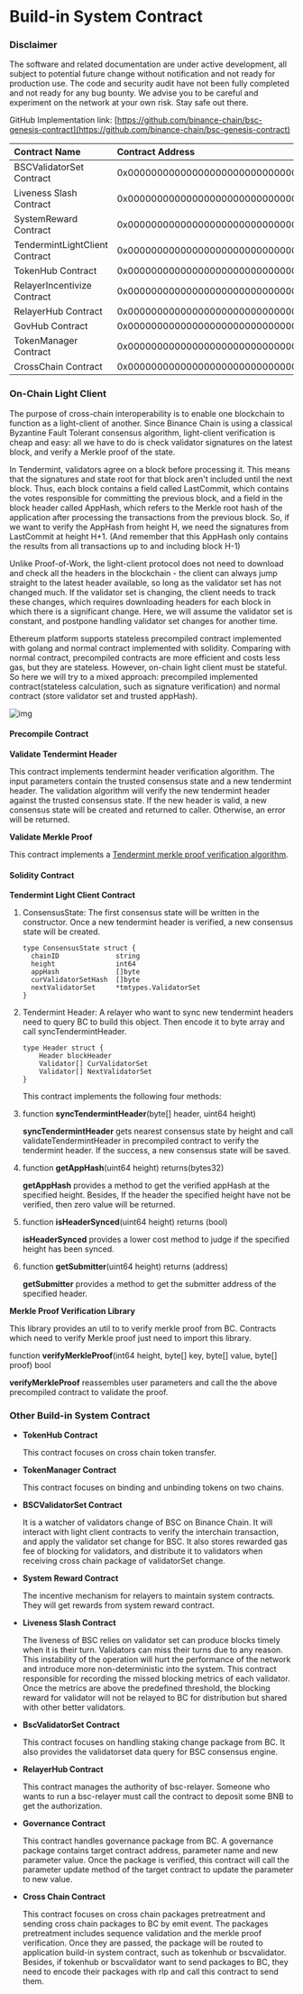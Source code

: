 # Build-in System Contract

### Disclaimer <a id="disclaimer"></a>

The software and related documentation are under active development, all subject to potential future change without notification and not ready for production use. The code and security audit have not been fully completed and not ready for any bug bounty. We advise you to be careful and experiment on the network at your own risk. Stay safe out there.

GitHub Implementation link: [https://github.com/binance-chain/bsc-genesis-contract](https://github.com/binance-chain/bsc-genesis-contract)

| Contract Name | Contract Address | ABI file |
| :--- | :--- | :--- |
| BSCValidatorSet Contract | 0x0000000000000000000000000000000000001000 | [bscvalidatorset](https://docs.binance.org/smart-chain/system-smart-contract/bscvalidatorset.abi) |
| Liveness Slash Contract | 0x0000000000000000000000000000000000001001 | [slashindicator](https://docs.binance.org/smart-chain/system-smart-contract/slashindicator.abi) |
| SystemReward Contract | 0x0000000000000000000000000000000000001002 | [systemreward](https://docs.binance.org/smart-chain/system-smart-contract/systemreward.abi) |
| TendermintLightClient Contract | 0x0000000000000000000000000000000000001003 | [tendermintlightclient](https://docs.binance.org/smart-chain/system-smart-contract/tendermintlightclient.abi) |
| TokenHub Contract | 0x0000000000000000000000000000000000001004 | [tokenhub](https://docs.binance.org/smart-chain/system-smart-contract/tokenhub.abi) |
| RelayerIncentivize Contract | 0x0000000000000000000000000000000000001005 | [relayerincentivize](https://docs.binance.org/smart-chain/system-smart-contract/relayerincentivize.abi) |
| RelayerHub Contract | 0x0000000000000000000000000000000000001006 | [relayerhub](https://docs.binance.org/smart-chain/system-smart-contract/relayerhub.abi) |
| GovHub Contract | 0x0000000000000000000000000000000000001007 | [govhub](https://docs.binance.org/smart-chain/system-smart-contract/govhub.abi) |
| TokenManager Contract | 0x0000000000000000000000000000000000001008 | [tokenmanager](https://docs.binance.org/smart-chain/system-smart-contract/tokenmanager.abi) |
| CrossChain Contract | 0x0000000000000000000000000000000000002000 | [crosschain](https://docs.binance.org/smart-chain/system-smart-contract/crosschain.abi) |

### On-Chain Light Client <a id="on-chain-light-client"></a>

The purpose of cross-chain interoperability is to enable one blockchain to function as a light-client of another. Since Binance Chain is using a classical Byzantine Fault Tolerant consensus algorithm, light-client verification is cheap and easy: all we have to do is check validator signatures on the latest block, and verify a Merkle proof of the state.

In Tendermint, validators agree on a block before processing it. This means that the signatures and state root for that block aren't included until the next block. Thus, each block contains a field called LastCommit, which contains the votes responsible for committing the previous block, and a field in the block header called AppHash, which refers to the Merkle root hash of the application after processing the transactions from the previous block. So, if we want to verify the AppHash from height H, we need the signatures from LastCommit at height H+1. \(And remember that this AppHash only contains the results from all transactions up to and including block H-1\)

Unlike Proof-of-Work, the light-client protocol does not need to download and check all the headers in the blockchain - the client can always jump straight to the latest header available, so long as the validator set has not changed much. If the validator set is changing, the client needs to track these changes, which requires downloading headers for each block in which there is a significant change. Here, we will assume the validator set is constant, and postpone handling validator set changes for another time.

Ethereum platform supports stateless precompiled contract implemented with golang and normal contract implemented with solidity. Comparing with normal contract, precompiled contracts are more efficient and costs less gas, but they are stateless. However, on-chain light client must be stateful. So here we will try to a mixed approach: precompiled implemented contract\(stateless calculation, such as signature verification\) and normal contract \(store validator set and trusted appHash\).

![img](https://docs.binance.org/assets/lightclient.png)

#### Precompile Contract <a id="precompile-contract"></a>

**Validate Tendermint Header**

This contract implements tendermint header verification algorithm. The input parameters contain the trusted consensus state and a new tendermint header. The validation algorithm will verify the new tendermint header against the trusted consensus state. If the new header is valid, a new consensus state will be created and returned to caller. Otherwise, an error will be returned.

**Validate Merkle Proof**

This contract implements a [Tendermint merkle proof verification algorithm](https://github.com/tendermint/tendermint/blob/master/docs/architecture/adr-026-general-merkle-proof.md).

#### Solidity Contract <a id="solidity-contract"></a>

**Tendermint Light Client Contract**

1. ConsensusState: The first consensus state will be written in the constructor. Once a new tendermint header is verified, a new consensus state will be created.

   ```text
   type ConsensusState struct {
     chainID              string
     height               int64
     appHash              []byte
     curValidatorSetHash  []byte
     nextValidatorSet     *tmtypes.ValidatorSet
   }
   ```

2. Tendermint Header: A relayer who want to sync new tendermint headers need to query BC to build this object. Then encode it to byte array and call syncTendermintHeader.

   ```text
   type Header struct {
       Header blockHeader
       Validator[] CurValidatorSet
       Validator[] NextValidatorSet
   }
   ```

   This contract implements the following four methods:

3. function **syncTendermintHeader**\(byte\[\] header, uint64 height\)

   **syncTendermintHeader** gets nearest consensus state by height and call validateTendermintHeader in precompiled contract to verify the tendermint header. If the success, a new consensus state will be saved.

4. function **getAppHash**\(uint64 height\) returns\(bytes32\)

   **getAppHash** provides a method to get the verified appHash at the specified height. Besides, If the header the specified height have not be verified, then zero value will be returned.

5. function **isHeaderSynced**\(uint64 height\) returns \(bool\)

   **isHeaderSynced** provides a lower cost method to judge if the specified height has been synced.

6. function **getSubmitter**\(uint64 height\) returns \(address\)

   **getSubmitter** provides a method to get the submitter address of the specified header.

**Merkle Proof Verification Library**

This library provides an util to to verify merkle proof from BC. Contracts which need to verify Merkle proof just need to import this library.

function **verifyMerkleProof**\(int64 height, byte\[\] key, byte\[\] value, byte\[\] proof\) bool

**verifyMerkleProof** reassembles user parameters and call the the above precompiled contract to validate the proof.

### Other Build-in System Contract <a id="other-build-in-system-contract"></a>

* **TokenHub Contract**

  This contract focuses on cross chain token transfer.

* **TokenManager Contract**

  This contract focuses on binding and unbinding tokens on two chains.

* **BSCValidatorSet Contract**

  It is a watcher of validators change of BSC on Binance Chain. It will interact with light client contracts to verify the interchain transaction, and apply the validator set change for BSC. It also stores rewarded gas fee of blocking for validators, and distribute it to validators when receiving cross chain package of validatorSet change.

* **System Reward Contract**

  The incentive mechanism for relayers to maintain system contracts. They will get rewards from system reward contract.

* **Liveness Slash Contract**

  The liveness of BSC relies on validator set can produce blocks timely when it is their turn. Validators can miss their turns due to any reason. This instability of the operation will hurt the performance of the network and introduce more non-deterministic into the system. This contract responsible for recording the missed blocking metrics of each validator. Once the metrics are above the predefined threshold, the blocking reward for validator will not be relayed to BC for distribution but shared with other better validators.

* **BscValidatorSet Contract**

  This contract focuses on handling staking change package from BC. It also provides the validatorset data query for BSC consensus engine.

* **RelayerHub Contract**

  This contract manages the authority of bsc-relayer. Someone who wants to run a bsc-relayer must call the contract to deposit some BNB to get the authorization.

* **Governance Contract**

  This contract handles governance package from BC. A governance package contains target contract address, parameter name and new parameter value. Once the package is verified, this contract will call the parameter update method of the target contract to update the parameter to new value.

* **Cross Chain Contract**

  This contract focuses on cross chain packages pretreatment and sending cross chain packages to BC by emit event. The packages pretreatment includes sequence validation and the merkle proof verification. Once they are passed, the package will be routed to application build-in system contract, such as tokenhub or bscvalidator. Besides, if tokenhub or bscvalidator want to send packages to BC, they need to encode their packages with rlp and call this contract to send them.

